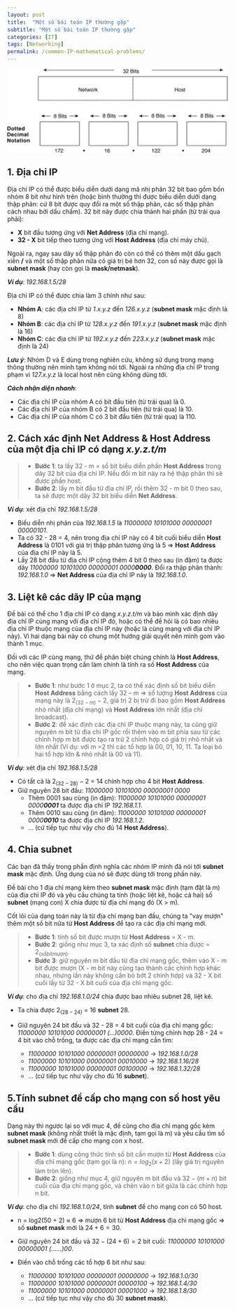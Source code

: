 ```yaml
---
layout: post
title:  "Một số bài toán IP thường gặp"
subtitle: "Một số bài toán IP thường gặp"
categories: [IT]
tags: [Networking]
permalink: /common-IP-mathematical-problems/
---
```


![](/images/2019-06-10-Mot-so-bai-toan-IP-thuong-gap-1.png)

## 1. Địa chỉ IP

Địa chỉ IP có thể được biểu diễn dưới dạng mã nhị phân 32 bit bao gồm bốn nhóm 8 bit như hình trên (hoặc bình thường thì được biểu diễn dưới 
dạng thập phân: cứ 8 bit được quy đổi ra một số thập phân, các số thập phân cách nhau bởi dấu chấm). 32 bit này được chia thành hai phần (từ trái qua phải): 

- **X** bit đầu tương ứng với **Net Address** (địa chỉ mạng).
- **32 - X** bit tiếp theo tương ứng với **Host Address** (địa chỉ máy chủ). 

Ngoài ra, ngay sau dãy số thập phân đó còn có thể có thêm một dấu gạch xiên **/** và một số thập phân nữa có giá trị bé hơn 32, con số 
này được gọi là **subnet mask** (hay còn gọi là **mask/netmask**).

**_Ví dụ_**: _192.168.1.5/28_

Địa chỉ IP có thể được chia làm 3 chính như sau:

- **Nhóm A**: các địa chỉ IP từ _1.x.y.z_ đến _126.x.y.z_ (**subnet mask** mặc định là 8)
- **Nhóm B**: các địa chỉ IP từ _128.x.y.z_ đến _191.x.y.z_ (**subnet mask** mặc định là 16)
- **Nhóm C**: các địa chỉ IP từ _192.x.y.z_ đến _223.x.y.z_ (**subnet mask** mặc định là 24)

**_Lưu ý_**: Nhóm D và E dùng trong nghiên cứu, không sử dụng trong mạng thông thường nên mình tạm không nói tới. Ngoài ra những địa chỉ IP trong phạm 
vi _127.x.y.z_ là local host nên cũng không dùng tới.

**_Cách nhận diện nhanh_**:

- Các địa chỉ IP của nhóm A có bit đầu tiên (từ trái qua) là 0.
- Các địa chỉ IP của nhóm B có 2 bit đầu tiên (từ trái qua) là 10.
- Các địa chỉ IP của nhóm C có 3 bit đầu tiên (từ trái qua) là 110.

## 2. Cách xác định Net Address & Host Address của một địa chỉ IP có dạng _x.y.z.t/m_

> * **Bước 1**: ta lấy 32 - m = số bit biểu diễn phần **Host Address** trong dãy 32 bit của địa chỉ IP. Nếu đổi m bit này ra hệ thập phân thì sẽ được phần host.
> * **Bước 2**: lấy m bit đầu từ địa chỉ IP, rồi thêm 32 - m bit 0 theo sau, ta sẽ được một dãy 32 bit biểu diễn **Net Address**.

**_Ví dụ_**: xét địa chỉ _192.168.1.5/28_
  - Biểu diễn nhị phân của _192.168.1.5_ là _11000000 10101000 00000001 00000101_.
  - Ta có 32 - 28 = 4, nên trong địa chỉ IP này có 4 bit cuối biểu diễn **Host Address** là 0101 với giá trị thập phân tương ứng là 5 
=> **Host Address** của địa chỉ IP này là 5.
  - Lấy 28 bit đầu từ địa chỉ IP cộng thêm 4 bit 0 theo sau (in đậm) ta được dãy _11000000 10101000 00000001 0000**0000**_.
Đổi ra thập phân thành: _192.168.1.0_ => **Net Address** của địa chỉ IP này là _192.168.1.0_.

## 3. Liệt kê các dãy IP của mạng

Đề bài có thể cho 1 địa chỉ IP có dạng _x.y.z.t/m_ và bảo mình xác định dãy địa chỉ IP cùng mạng với địa chỉ IP đó, hoặc có thể đề hỏi là
có bao nhiêu địa chỉ IP thuộc mạng của địa chỉ IP này (hoặc là cùng mạng với địa chỉ IP này). Vì hai dạng bài này có chung một hướng giải
quyết nên mình gom vào thành 1 mục.

Đối với các IP cùng mạng, thứ để phân biệt chúng chính là **Host Address**, cho nên việc quan trọng cần làm chính là tính ra số **Host 
Address** của mạng.
> * **Bước 1**: như bước 1 ở mục 2, ta có thể xác định số bit biểu diễn **Host Address** bằng cách lấy 32 – m => 
số lượng **Host Address** của mạng này là $2_{(32 - m)} - 2$, giá trị 2 bị trừ đi bao gồm **Host Address** nhỏ nhất (địa chỉ mạng) và **Host Address** lớn nhất (địa chỉ broadcast).
> * **Bước 2**: để xác định các địa chỉ IP thuộc mạng này, ta cũng giữ nguyên m bit từ địa chỉ IP gốc rồi thêm vào m bit phía sau từ các chỉnh hợp m bit được tạo ra  trừ 2 chỉnh hợp có giá trị nhỏ nhất và lớn nhất
(Ví dụ: với m =2 thì các tổ hợp là 00, 01, 10, 11. Ta loại bỏ hai tổ hợp lớn & nhỏ nhất là 00 và 11).

**_Ví dụ_**: xét địa chỉ _192.168.1.5/28_
- Có tất cả là $2_{(32 - 28)} - 2$ = 14 chỉnh hợp cho 4 bit **Host Address**.
- Giữ nguyên 28 bit đầu: _11000000 10101000 00000001 0000_
  + Thêm 0001 sau cùng (in đậm): _11000000 10101000 00000001 0000**0001**_ ta được địa chỉ IP _192.168.1.1_.
  + Thêm 0010 sau cùng (in đậm): _11000000 10101000 00000001 0000**0010**_ ta được địa chỉ IP _192.168.1.2_.
  + … (cứ tiếp tục như vậy cho đủ 14 **Host Address**).
  
## 4. Chia subnet

Các bạn đã thấy trong phần định nghĩa các nhóm IP mình đã nói tới **subnet mask** mặc định. Ứng dụng của nó sẽ được dùng tới trong phần này.

Đề bài cho 1 địa chỉ mạng kèm theo **subnet mask** mặc định (tạm đặt là m) của địa chỉ IP đó và yêu cầu chúng ta tính (hoặc liệt kê, hoặc cả hai) số **subnet** (mạng con) X chia được từ địa chỉ mạng đó 
(X > m).

Cốt lõi của dạng toán này là từ địa chỉ mạng ban đầu, chúng ta "vay mượn" thêm một số bit nữa từ **Host Address** để tạo ra các địa chỉ 
mạng mới.

> * **Bước 1**: tính số bit được mượn từ **Host Address** = X - m.
> * **Bước 2**: giống như mục 3, ta xác định số **subnet** chia được = $2_(số bit mượn)$.
> * **Bước 3**: giữ nguyên m bit đầu từ địa chỉ mạng gốc, thêm vào X - m bit được mượn (X - m bit này cũng tạo thành các chỉnh hợp khác nhau,
nhưng lần này không cần bỏ bớt 2 chỉnh hợp) và 32 - X bit cuối lấy từ 32 - X bit cuối của địa chỉ mạng gốc.

**_Ví dụ_**: cho địa chỉ _192.168.1.0/24_ chia được bao nhiêu subnet 28, liệt kê.

- Ta chia được $2_(28 - 24)$ = 16 **subnet** 28.
- Giữ nguyên 24 bit đầu và 32 - 28 = 4 bit cuối của địa chỉ mạng gốc: _11000000 10101000 00000001 (…)0000_.
Điền từng chỉnh hợp 28 - 24 = 4 bit vào chỗ trống, ta được các địa chỉ mạng cần tìm:

  + _11000000 10101000 00000001 00000000_ -> _192.168.1.0/28_
  + _11000000 10101000 00000001 00010000_ -> _192.168.1.16/28_
  + _11000000 10101000 00000001 00100000_ -> _192.168.1.32/28_
  + … (cứ tiếp tục như vậy cho đủ 16 **subnet**).
  
## 5.Tính subnet để cấp cho mạng con số host yêu cầu
Dạng này thì ngược lại so với mục 4, đề cũng cho địa chỉ mạng gốc kèm **subnet mask** (không nhất thiết là mặc định, tạm gọi là m) và 
yêu cầu tìm số **subnet mask** mới để cấp cho mạng con x host.
> * **Bước 1**: dùng công thức tính số bit cần mượn từ **Host Address** của địa chỉ mạng gốc (tạm gọi là n): $n = log_2 (x + 2)$ (lấy giá trị nguyên làm tròn lên).
> * **Bước 2**: giống như mục 4, giữ nguyên m bit đầu và $32 - (m + n)$ bit cuối của địa chỉ mạng gốc, và chèn vào n bit giữa là các chỉnh hợp n bit.

**_Ví dụ_**: cho địa chỉ _192.168.1.0/24_, tính **subnet** để cho mạng con có 50 host.
- n = log2(50 + 2) ≈ 6 => mượn 6 bit từ **Host Address** địa chỉ mạng gốc => số **subnet mask** mới là $24 + 6 = 30$.
- Giữ nguyên 24 bit đầu và $32 - (24 + 6) = 2$ bit cuối: _11000000 10101000 00000001 (……)00_.
- Điền vào chỗ trống các tổ hợp 6 bit như sau:

  + _11000000 10101000 00000001 00000000_ -> _192.168.1.0/30_
  + _11000000 10101000 00000001 00000100_ -> _192.168.1.4/30_
  + _11000000 10101000 00000001 00001000_ -> _192.168.1.8/30_
  + … (cứ tiếp tục như vậy cho đủ 30 **subnet mask**).
